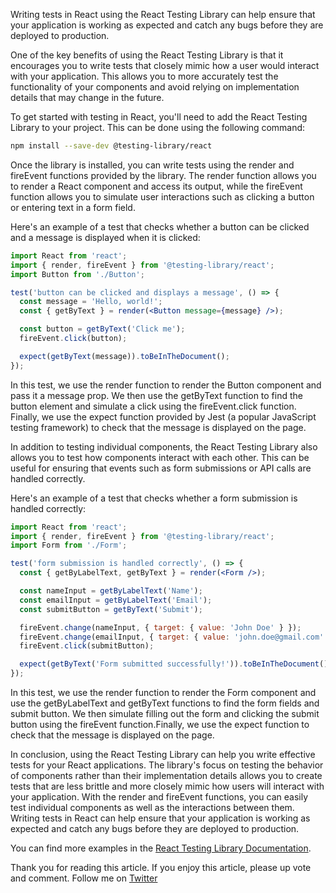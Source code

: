 Writing tests in React using the React Testing Library can help ensure that your application is working as expected and catch any bugs before they are deployed to production.

One of the key benefits of using the React Testing Library is that it encourages you to write tests that closely mimic how a user would interact with your application. This allows you to more accurately test the functionality of your components and avoid relying on implementation details that may change in the future.

To get started with testing in React, you'll need to add the React Testing Library to your project. This can be done using the following command:

```bash
npm install --save-dev @testing-library/react
```

Once the library is installed, you can write tests using the render and fireEvent functions provided by the library. The render function allows you to render a React component and access its output, while the fireEvent function allows you to simulate user interactions such as clicking a button or entering text in a form field.

Here's an example of a test that checks whether a button can be clicked and a message is displayed when it is clicked:

```jsx
import React from 'react';
import { render, fireEvent } from '@testing-library/react';
import Button from './Button';

test('button can be clicked and displays a message', () => {
  const message = 'Hello, world!';
  const { getByText } = render(<Button message={message} />);

  const button = getByText('Click me');
  fireEvent.click(button);

  expect(getByText(message)).toBeInTheDocument();
});
```

In this test, we use the render function to render the Button component and pass it a message prop. We then use the getByText function to find the button element and simulate a click using the fireEvent.click function. Finally, we use the expect function provided by Jest (a popular JavaScript testing framework) to check that the message is displayed on the page.

In addition to testing individual components, the React Testing Library also allows you to test how components interact with each other. This can be useful for ensuring that events such as form submissions or API calls are handled correctly.

Here's an example of a test that checks whether a form submission is handled correctly:

```jsx
import React from 'react';
import { render, fireEvent } from '@testing-library/react';
import Form from './Form';

test('form submission is handled correctly', () => {
  const { getByLabelText, getByText } = render(<Form />);

  const nameInput = getByLabelText('Name');
  const emailInput = getByLabelText('Email');
  const submitButton = getByText('Submit');

  fireEvent.change(nameInput, { target: { value: 'John Doe' } });
  fireEvent.change(emailInput, { target: { value: 'john.doe@gmail.com' } });
  fireEvent.click(submitButton);

  expect(getByText('Form submitted successfully!')).toBeInTheDocument();
});
```

In this test, we use the render function to render the Form component and use the getByLabelText and getByText functions to find the form fields and submit button. We then simulate filling out the form and clicking the submit button using the fireEvent function.Finally, we use the expect function to check that the message is displayed on the page.

In conclusion, using the React Testing Library can help you write effective tests for your React applications. The library's focus on testing the behavior of components rather than their implementation details allows you to create tests that are less brittle and more closely mimic how users will interact with your application. With the render and fireEvent functions, you can easily test individual components as well as the interactions between them. Writing tests in React can help ensure that your application is working as expected and catch any bugs before they are deployed to production.

You can find more examples in the [React Testing Library Documentation](https://developer.mozilla.org/en-US/docs/Web/JavaScript/Reference/Operators/Nullish_coalescing_operator).

Thank you for reading this article.
If you enjoy this article, please up vote and comment.
Follow me on [Twitter](https://twitter.com/_ianfelix)
